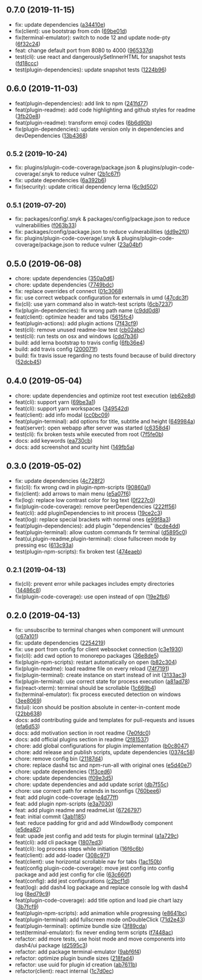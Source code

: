 ## 0.7.0 (2019-11-15)

* fix: update dependencies ([a34410e](https://github.com/smollweide/dash4/commit/a34410e))
* fix(client): use bootstrap from cdn ([69be01d](https://github.com/smollweide/dash4/commit/69be01d))
* fix(terminal-emulator): switch to node 12 and update node-pty ([6f32c24](https://github.com/smollweide/dash4/commit/6f32c24))
* feat: change default port from 8080 to 4000 ([965337d](https://github.com/smollweide/dash4/commit/965337d))
* test(cli): use react and dangerouslySetInnerHTML for snapshot tests ([fd18ccc](https://github.com/smollweide/dash4/commit/fd18ccc))
* test(plugin-dependencies): update snapshot tests ([1224b96](https://github.com/smollweide/dash4/commit/1224b96))





## 0.6.0 (2019-11-03)

* feat(plugin-dependencies): add link to npm ([241fd77](https://github.com/smollweide/dash4/commit/241fd77))
* feat(plugin-readme): add code highlighting and github styles for readme ([3fb20e8](https://github.com/smollweide/dash4/commit/3fb20e8))
* feat(plugin-readme): transform emoji codes ([6b6d90b](https://github.com/smollweide/dash4/commit/6b6d90b))
* fix(plugin-dependencies): update version only in dependencies and devDependencies ([13b4368](https://github.com/smollweide/dash4/commit/13b4368))





## <small>0.5.2 (2019-10-24)</small>

* fix: plugins/plugin-code-coverage/package.json & plugins/plugin-code-coverage/.snyk to reduce vulner ([2b1c67f](https://github.com/smollweide/dash4/commit/2b1c67f))
* fix: update dependencies ([6a392b6](https://github.com/smollweide/dash4/commit/6a392b6))
* fix(security): update critical dependency lerna ([6c9d502](https://github.com/smollweide/dash4/commit/6c9d502))





## <small>0.5.1 (2019-07-20)</small>

* fix: packages/config/.snyk & packages/config/package.json to reduce vulnerabilities ([f063b33](https://github.com/smollweide/dash4/commit/f063b33))
* fix: packages/config/package.json to reduce vulnerabilities ([dd9e2f0](https://github.com/smollweide/dash4/commit/dd9e2f0))
* fix: plugins/plugin-code-coverage/.snyk & plugins/plugin-code-coverage/package.json to reduce vulner ([23a04bf](https://github.com/smollweide/dash4/commit/23a04bf))





## 0.5.0 (2019-06-08)

* chore: update dependencies ([350a0d6](https://github.com/smollweide/dash4/commit/350a0d6))
* chore: update dependencies ([7749bdc](https://github.com/smollweide/dash4/commit/7749bdc))
* fix: replace overrides of connect ([01c3068](https://github.com/smollweide/dash4/commit/01c3068))
* fix: use correct webpack configuration for externals in umd ([47cdc3f](https://github.com/smollweide/dash4/commit/47cdc3f))
* fix(cli): use yarn command also in watch-test scripts ([6cb7237](https://github.com/smollweide/dash4/commit/6cb7237))
* fix(plugin-dependencies): fix wrong path name ([c9dd0d8](https://github.com/smollweide/dash4/commit/c9dd0d8))
* feat(client): optimize header and tabs ([5615fc4](https://github.com/smollweide/dash4/commit/5615fc4))
* feat(plugin-actions): add plugin actions ([7f43cf9](https://github.com/smollweide/dash4/commit/7f43cf9))
* test(cli): remove unused readme-low test ([cb02abc](https://github.com/smollweide/dash4/commit/cb02abc))
* test(cli): run tests on osx and windows ([cdd7b36](https://github.com/smollweide/dash4/commit/cdd7b36))
* build: add lerna bootstrap to travis config ([6fb36e4](https://github.com/smollweide/dash4/commit/6fb36e4))
* build: add travis config ([200071f](https://github.com/smollweide/dash4/commit/200071f))
* build: fix travis issue regarding no tests found because of build directory ([52dcb45](https://github.com/smollweide/dash4/commit/52dcb45))





## 0.4.0 (2019-05-04)

* chore: update dependencies and optimize root test execution ([eb62e8d](https://github.com/smollweide/dash4/commit/eb62e8d))
* feat(cli): support yarn ([69be3a1](https://github.com/smollweide/dash4/commit/69be3a1))
* feat(cli): support yarn workspaces ([349542d](https://github.com/smollweide/dash4/commit/349542d))
* feat(client): add info modal ([cc0bc09](https://github.com/smollweide/dash4/commit/cc0bc09))
* feat(plugin-terminal): add options for title, subtitle and height ([649984a](https://github.com/smollweide/dash4/commit/649984a))
* feat(server): open webapp after server was started ([c6358d4](https://github.com/smollweide/dash4/commit/c6358d4))
* test(cli): fix broken tests while executed from root ([7f5fe0b](https://github.com/smollweide/dash4/commit/7f5fe0b))
* docs: add keywords ([ea730cb](https://github.com/smollweide/dash4/commit/ea730cb))
* docs: add screenshot and scurity hint ([149fb5a](https://github.com/smollweide/dash4/commit/149fb5a))





## 0.3.0 (2019-05-02)

* fix: update dependencies ([4c728f2](https://github.com/smollweide/dash4/commit/4c728f2))
* fix(cli): fix wrong cwd in plugin-npm-scripts ([90860a1](https://github.com/smollweide/dash4/commit/90860a1))
* fix(client): add arrows to main menu ([e5a07f6](https://github.com/smollweide/dash4/commit/e5a07f6))
* fix(log): replace low contrast color for log text ([0f227c0](https://github.com/smollweide/dash4/commit/0f227c0))
* fix(plugin-code-coverage): remove peerDependencies ([222ff56](https://github.com/smollweide/dash4/commit/222ff56))
* feat(cli): add pluginDependencies to init process ([19ce2c3](https://github.com/smollweide/dash4/commit/19ce2c3))
* feat(log): replace special brackets with normal ones ([e99f8a3](https://github.com/smollweide/dash4/commit/e99f8a3))
* feat(plugin-dependencies): add plugin "dependencies" ([bcde4dd](https://github.com/smollweide/dash4/commit/bcde4dd))
* feat(plugin-terminal): allow custom commands fir terminal ([d5895c0](https://github.com/smollweide/dash4/commit/d5895c0))
* feat(ui,plugin-readme,plugin-terminal): close fullscreen mode by pressing esc ([613c93a](https://github.com/smollweide/dash4/commit/613c93a))
* test(plugin-npm-scripts): fix broken test ([474eaeb](https://github.com/smollweide/dash4/commit/474eaeb))





## <small>0.2.1 (2019-04-13)</small>

* fix(cli): prevent error while packages includes empty directories ([14486c8](https://github.com/smollweide/dash4/commit/14486c8))
* fix(plugin-code-coverage): use open instead of opn ([19e2fb6](https://github.com/smollweide/dash4/commit/19e2fb6))





## 0.2.0 (2019-04-13)

* fix: unsubscribe to terminal changes when component will unmount ([c67a101](https://github.com/smollweide/dash4/commit/c67a101))
* fix: update dependencies ([2254219](https://github.com/smollweide/dash4/commit/2254219))
* fix: use port from config for client websocket connection ([c3e1930](https://github.com/smollweide/dash4/commit/c3e1930))
* fix(cli): add cwd option to monorepo packages ([36e8de5](https://github.com/smollweide/dash4/commit/36e8de5))
* fix(plugin-npm-scripts): restart automatically on open ([b82c304](https://github.com/smollweide/dash4/commit/b82c304))
* fix(plugin-readme): load readme file on every reload ([74f7191](https://github.com/smollweide/dash4/commit/74f7191))
* fix(plugin-terminal): create instance on start instead of init ([3133ac3](https://github.com/smollweide/dash4/commit/3133ac3))
* fix(plugin-terminal): use correct state for process execution ([a81ad78](https://github.com/smollweide/dash4/commit/a81ad78))
* fix(react-xterm): terminal should be scrollable ([1c669b4](https://github.com/smollweide/dash4/commit/1c669b4))
* fix(terminal-emulator): fix process executed detection on windows ([3ee8069](https://github.com/smollweide/dash4/commit/3ee8069))
* fix(ui): icon should be position absolute in center-in-content mode ([22bb638](https://github.com/smollweide/dash4/commit/22bb638))
* docs: add contributing guide and templates for pull-requests and issues ([efa6d53](https://github.com/smollweide/dash4/commit/efa6d53))
* docs: add motivation section in root readme ([7e0fdc0](https://github.com/smollweide/dash4/commit/7e0fdc0))
* docs: add official plugins section in readme ([2f81537](https://github.com/smollweide/dash4/commit/2f81537))
* chore: add global configurations for plugin implementation ([b0c8047](https://github.com/smollweide/dash4/commit/b0c8047))
* chore: add release and publish scripts, update dependencies ([0374c58](https://github.com/smollweide/dash4/commit/0374c58))
* chore: remove config bin ([21187d4](https://github.com/smollweide/dash4/commit/21187d4))
* chore: replace dash4 tsc and npm-run-all with original ones ([e5d40e7](https://github.com/smollweide/dash4/commit/e5d40e7))
* chore: update dependencies ([1f3ced6](https://github.com/smollweide/dash4/commit/1f3ced6))
* chore: update dependencies ([f09e3d5](https://github.com/smollweide/dash4/commit/f09e3d5))
* chore: update dependencies and add update script ([db7f55c](https://github.com/smollweide/dash4/commit/db7f55c))
* chore: use correct path for extends in tsconfigs ([760bee6](https://github.com/smollweide/dash4/commit/760bee6))
* feat: add plugin code-coverage ([e4d77ff](https://github.com/smollweide/dash4/commit/e4d77ff))
* feat: add plugin npm-scripts ([e3a7030](https://github.com/smollweide/dash4/commit/e3a7030))
* feat: add plugin readme and readmeList ([6726797](https://github.com/smollweide/dash4/commit/6726797))
* feat: initial commit ([3ab1185](https://github.com/smollweide/dash4/commit/3ab1185))
* feat: reduce padding for grid and add WindowBody component ([e5dea82](https://github.com/smollweide/dash4/commit/e5dea82))
* feat: upade jest config and add tests for plugin terminal ([a1a729c](https://github.com/smollweide/dash4/commit/a1a729c))
* feat(cli): add cli package ([1807ed3](https://github.com/smollweide/dash4/commit/1807ed3))
* feat(cli): log process steps while initiation ([16f6c6b](https://github.com/smollweide/dash4/commit/16f6c6b))
* feat(client): add add-loader ([308c971](https://github.com/smollweide/dash4/commit/308c971))
* feat(client): use horizontal scrollable nav for tabs ([1ac150b](https://github.com/smollweide/dash4/commit/1ac150b))
* feat(config plugin-code-coverage): move jest config into config package and add jest config for clie ([63c660f](https://github.com/smollweide/dash4/commit/63c660f))
* feat(config): add jest configurations ([c2bcf1d](https://github.com/smollweide/dash4/commit/c2bcf1d))
* feat(log): add dash4 log package and replace console log with dash4 log ([8ed79c9](https://github.com/smollweide/dash4/commit/8ed79c9))
* feat(plugin-code-coverage): add title option and load pie chart lazy ([3b7fcf9](https://github.com/smollweide/dash4/commit/3b7fcf9))
* feat(plugin-npm-scripts): add animation while progressing ([e8641bc](https://github.com/smollweide/dash4/commit/e8641bc))
* feat(plugin-terminal): add fullscreen mode onDoubleClick ([71d2e43](https://github.com/smollweide/dash4/commit/71d2e43))
* feat(plugin-terminal): optimize bundle size ([3f89cda](https://github.com/smollweide/dash4/commit/3f89cda))
* test(terminal-emulator): fix never ending term scripts ([f7448ac](https://github.com/smollweide/dash4/commit/f7448ac))
* refactor: add more tests, use hoist mode and move components into dash4/ui package ([d2595c3](https://github.com/smollweide/dash4/commit/d2595c3))
* refactor: add package terminal-emulator ([9abf6f4](https://github.com/smollweide/dash4/commit/9abf6f4))
* refactor: optimize plugin bundle sizes ([218fad4](https://github.com/smollweide/dash4/commit/218fad4))
* refactor: use uuid for plugin id creation ([ab7611b](https://github.com/smollweide/dash4/commit/ab7611b))
* refactor(client): react internal ([1c7d0ec](https://github.com/smollweide/dash4/commit/1c7d0ec))





